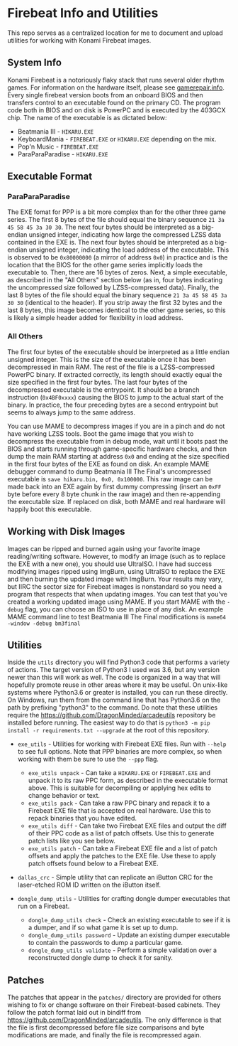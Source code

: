 # Firebeat Info and Utilities

This repo serves as a centralized location for me to document and upload utilities for working with Konami Firebeat images.

## System Info

Konami Firebeat is a notoriously flaky stack that runs several older rhythm games. For information on the hardware itself, please see [gamerepair.info](https://gamerepair.info/hardware/5_firebeat). Every single firebeat version boots from an onboard BIOS and then transfers control to an executable found on the primary CD. The program code both in BIOS and on disk is PowerPC and is executed by the 403GCX chip. The name of the executable is as dictated below:

 * Beatmania III - `HIKARU.EXE`
 * KeyboardMania - `FIREBEAT.EXE` or `HIKARU.EXE` depending on the mix.
 * Pop'n Music - `FIREBEAT.EXE`
 * ParaParaParadise - `HIKARU.EXE`

## Executable Format

### ParaParaParadise

The EXE fomat for PPP is a bit more complex than for the other three game series. The first 8 bytes of the file should equal the binary sequence `21 3a 45 58 45 3a 30 30`. The next four bytes should be interpreted as a big-endian unsigned integer, indicating how large the compressed LZSS data contained in the EXE is. The next four bytes should be interpreted as a big-endian unsigned integer, indicating the load address of the executable. This is observed to be `0x80000000` (a mirror of address `0x0`) in practice and is the location that the BIOS for the other game series implicitly loads the executable to. Then, there are 16 bytes of zeros. Next, a simple executable, as described in the "All Others" section below (as in, four bytes indicating the uncompressed size followed by LZSS-compressed data). Finally, the last 8 bytes of the file should equal the binary sequence `21 3a 45 58 45 3a 30 30` (identical to the header). If you strip away the first 32 bytes and the last 8 bytes, this image becomes identical to the other game series, so this is likely a simple header added for flexibility in load address.

### All Others

The first four bytes of the executable should be interpreted as a little endian unsigned integer. This is the size of the executable once it has been decompressed in main RAM. The rest of the file is a LZSS-compressed PowerPC binary. If extracted correctly, its length should exactly equal the size specified in the first four bytes. The last four bytes of the decompressed executable is the entrypoint. It should be a branch instruction (`0x4BF0xxxx`) causing the BIOS to jump to the actual start of the binary. In practice, the four preceding bytes are a second entrypoint but seems to always jump to the same address.

You can use MAME to decompress images if you are in a pinch and do not have working LZSS tools. Boot the game image that you wish to decompress the executable from in debug mode, wait until it boots past the BIOS and starts running through game-specific hardware checks, and then dump the main RAM starting at address `0x0` and ending at the size specified in the first four bytes of the EXE as found on disk. An example MAME debugger command to dump Beatmania III The Final's uncompressed executable is `save hikaru.bin, 0x0, 0x100000`. This raw image can be made back into an EXE again by first dummy compressing (insert an `0xFF` byte before every 8 byte chunk in the raw image) and then re-appending the executable size. If replaced on disk, both MAME and real hardware will happily boot this executable.

## Working with Disk Images

Images can be ripped and burned again using your favorite image reading/writing software. However, to modify an image (such as to replace the EXE with a new one), you should use UltraISO. I have had success modifying images ripped using ImgBurn, using UltraISO to replace the EXE and then burning the updated image with ImgBurn. Your results may vary, but IIRC the sector size for Firebeat images is nonstandard so you need a program that respects that when updating images. You can test that you've created a working updated image using MAME. If you start MAME with the `-debug` flag, you can choose an ISO to use in place of any disk. An example MAME command line to test Beatmania III The Final modifications is `mame64 -window -debug bm3final`

## Utilities

Inside the `utils` directory you will find Python3 code that performs a variety of actions. The target version of Python3 I used was 3.6, but any version newer than this will work as well. The code is organized in a way that will hopefully promote reuse in other areas where it may be useful. On unix-like systems where Python3.6 or greater is installed, you can run these directly. On Windows, run them from the command line that has Python3.6 on the path by prefixing "python3" to the command. Do note that these utilities require the <https://github.com/DragonMinded/arcadeutils> repository be installed before running. The easiest way to do that is `python3 -m pip install -r requirements.txt --upgrade` at the root of this repository.

 * `exe_utils` - Utilities for working with Firebeat EXE files. Run with `--help` to see full options. Note that PPP binaries are more complex, so when working with them be sure to use the `--ppp` flag.
   * `exe_utils unpack` - Can take a `HIKARU.EXE` or `FIREBEAT.EXE` and unpack it to its raw PPC form, as described in the executable format above. This is suitable for decompiling or applying hex edits to change behavior or text.
   * `exe_utils pack` - Can take a raw PPC binary and repack it to a Firebeat EXE file that is accepted on real hardware. Use this to repack binaries that you have edited.
   * `exe_utils diff` - Can take two Firebeat EXE files and output the diff of their PPC code as a list of patch offsets. Use this to generate patch lists like you see below.
   * `exe_utils patch` - Can take a Firebeat EXE file and a list of patch offsets and apply the patches to the EXE file. Use these to apply patch offsets found below to a Firebeat EXE.

 * `dallas_crc` - Simple utility that can replicate an iButton CRC for the laser-etched ROM ID written on the iButton itself.

 * `dongle_dump_utils` - Utilities for crafting dongle dumper executables that run on a Firebeat.
   * `dongle_dump_utils check` - Check an existing executable to see if it is a dumper, and if so what game it is set up to dump.
   * `dongle_dump_utils password` - Update an existing dumper executable to contain the passwords to dump a particular game.
   * `dongle_dump_utils validate` - Perform a simple validation over a reconstructed dongle dump to check it for sanity.

## Patches

The patches that appear in the `patches/` directory are provided for others wishing to fix or change software on their Firebeat-based cabinets. They follow the patch format laid out in bindiff from <https://github.com/DragonMinded/arcadeutils>. The only difference is that the file is first decompressed before file size comparisons and byte modifications are made, and finally the file is recompressed again.
